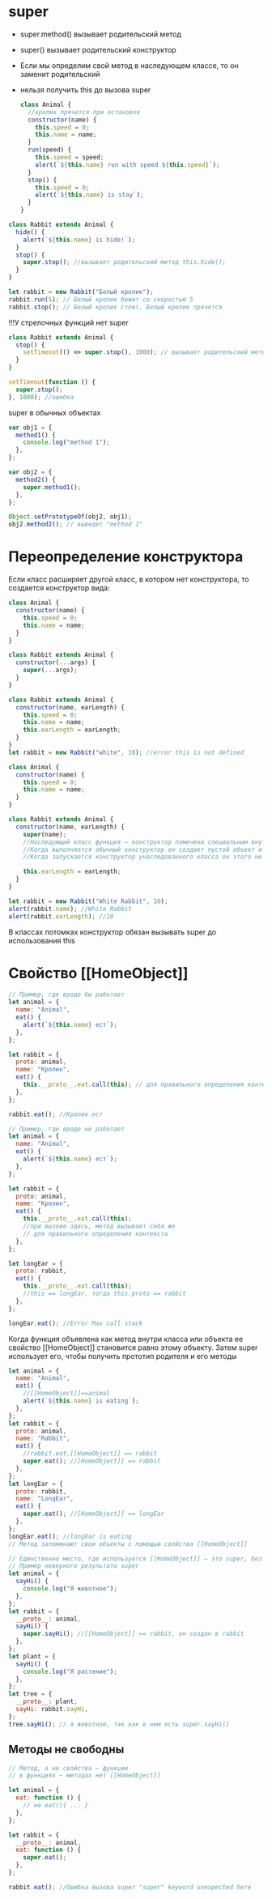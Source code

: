 <!-- super ----------------------------------------------------------------------------------------------------------------------------------->

# super

- super.method() вызывает родительский метод
- super() вызывает родительский конструктор
- Если мы определим свой метод в наследующем классе, то он заменит родительский
- нельзя получить this до вызова super

  ```js
  class Animal {
    //кролик прячется при остановке
    constructor(name) {
      this.speed = 0;
      this.name = name;
    }
    run(speed) {
      this.speed = speed;
      alert(`${this.name} run with speed ${this.speed}`);
    }
    stop() {
      this.speed = 0;
      alert(`${this.name} is stay`);
    }
  }
  ```

```js
class Rabbit extends Animal {
  hide() {
    alert(`${this.name} is hide!`);
  }
  stop() {
    super.stop(); //вызывает родительский метод this.hide();
  }
}

let rabbit = new Rabbit("Белый кролик");
rabbit.run(5); // Белый кролик бежит со скоростью 5
rabbit.stop(); // Белый кролик стоит. Белый кролик прячется
```

!!!У стрелочных функций нет super

```js
class Rabbit extends Animal {
  stop() {
    setTimeout(() => super.stop(), 1000); // вызывает родительский метод через 1 секунду? ,берется из  родительской
  }
}

setTimeout(function () {
  super.stop();
}, 1000); //ошибка
```

super в обычных объектах

```js
var obj1 = {
  method1() {
    console.log("method 1");
  },
};

var obj2 = {
  method2() {
    super.method1();
  },
};

Object.setPrototypeOf(obj2, obj1);
obj2.method2(); // выведет "method 1"
```

# Переопределение конструктора

Если класс расширяет другой класс, в котором нет конструктора, то создается конструктор вида:

```js
class Animal {
  constructor(name) {
    this.speed = 0;
    this.name = name;
  }
}

class Rabbit extends Animal {
  constructor(...args) {
    super(...args);
  }
}

class Rabbit extends Animal {
  constructor(name, earLength) {
    this.speed = 0;
    this.name = name;
    this.earLength = earLength;
  }
}
let rabbit = new Rabbit("white", 10); //error this is not defined

class Animal {
  constructor(name) {
    this.speed = 0;
    this.name = name;
  }
}

class Rabbit extends Animal {
  constructor(name, earLength) {
    super(name);
    //Наследующий класс функция – конструктор помечена специальным внутренним свойством  [ConstructionKind]]:derived
    //Когда выполняется обычный конструктор он создает пустой объект и присваивает его this
    //Когда запускается конструктор унаследованного класса он этого не делает, он ждет, что это сделает  конструктор родительского класса

    this.earLength = earLength;
  }
}

let rabbit = new Rabbit("White Rabbit", 10);
alert(rabbit.name); //White Rabbit
alert(rabbit.earLength); //10
```

В классах потомках конструктор обязан вызывать super до использования this

# Свойство [[HomeObject]]

```js
// Пример, где вроде бы работает
let animal = {
  name: "Animal",
  eat() {
    alert(`${this.name} ест`);
  },
};

let rabbit = {
  proto: animal,
  name: "Кролик",
  eat() {
    this.__proto__.eat.call(this); // для правильного определения контекста
  },
};

rabbit.eat(); //Кролик ест
```

```js
// Пример, где вроде не работает
let animal = {
  name: "Animal",
  eat() {
    alert(`${this.name} ест`);
  },
};

let rabbit = {
  proto: animal,
  name: "Кролик",
  eat() {
    this.__proto__.eat.call(this);
    //при вызове здесь, метод вызывает себя же
    // для правильного определения контекста
  },
};

let longEar = {
  proto: rabbit,
  eat() {
    this.__proto__.eat.call(this);
    //this == longEar, тогда this.proto == rabbit
  },
};

longEar.eat(); //Error Max call stack
```

Когда функция объявлена как метод внутри класса или объекта ее свойство [[HomeObject]] становится равно этому объекту. Затем super использует его, чтобы получить прототип родителя и его методы

```js
let animal = {
  name: "Animal",
  eat() {
    //[[HomeObject]]==animal
    alert(`${this.name} is eating`);
  },
};
let rabbit = {
  proto: animal,
  name: "Rabbit",
  eat() {
    //rabbit.eat.[[HomeObject]] == rabbit
    super.eat(); //[HomeObject]] == rabbit
  },
};
let longEar = {
  proto: rabbit,
  name: "LongEar",
  eat() {
    super.eat(); //[HomeObject]] == longEar
  },
};
longEar.eat(); //longEar is eating
// Метод запоминают свои объекты с помощью свойства [[HomeObject]]

// Единственно место, где используется [[HomeObject]] – это super, без super – метод свободный с super уже нет
// Пример неверного результата super
let animal = {
  sayHi() {
    console.log("Я животное");
  },
};
let rabbit = {
  __proto__: animal,
  sayHi() {
    super.sayHi(); //[[HomeObject]] == rabbit, он создан в rabbit
  },
};
let plant = {
  sayHi() {
    console.log("Я растение");
  },
};
let tree = {
  __proto__: plant,
  sayHi: rabbit.sayHi,
};
tree.sayHi(); // я животное, так как в нем есть super.sayHi()
```

## Методы не свободны

```js
// Метод, а не свойства – функции
// в функциях – методах нет [[HomeObject]]

let animal = {
  eat: function () {
    // не eat(){ ... }
  },
};

let rabbit = {
  __proto__: animal,
  eat: function () {
    super.eat();
  },
};

rabbit.eat(); //Ошибка вызова super "super" keyword unexpected here
```

